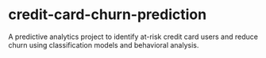 # credit-card-churn-prediction
A predictive analytics project to identify at-risk credit card users and reduce churn using classification models and behavioral analysis.
